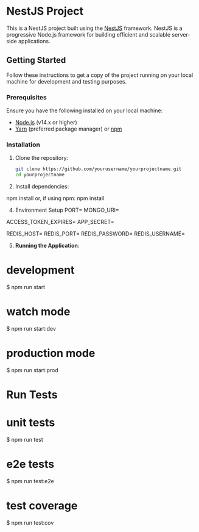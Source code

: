 # NestJS Project

This is a NestJS project built using the [NestJS](https://nestjs.com/) framework. NestJS is a progressive Node.js framework for building efficient and scalable server-side applications.

## Getting Started

Follow these instructions to get a copy of the project running on your local machine for development and testing purposes.

### Prerequisites

Ensure you have the following installed on your local machine:

- [Node.js](https://nodejs.org/en/download/) (v14.x or higher)
- [Yarn](https://classic.yarnpkg.com/en/docs/install/#mac-stable) (preferred package manager) or [npm](https://www.npmjs.com/)

### Installation

1. Clone the repository:

   ```bash
   git clone https://github.com/yourusername/yourprojectname.git
   cd yourprojectname

   ```

2. Install dependencies:

npm install
or, if using npm: npm install

4. Environment Setup
PORT=
MONGO_URI=

ACCESS_TOKEN_EXPIRES=
APP_SECRET=

REDIS_HOST=
REDIS_PORT=
REDIS_PASSWORD=
REDIS_USERNAME=

5. **Running the Application**:
  # development
$ npm run start

# watch mode
$ npm run start:dev

# production mode
$ npm run start:prod

# Run Tests
# unit tests
$ npm run test

# e2e tests
$ npm run test:e2e

# test coverage
$ npm run test:cov
